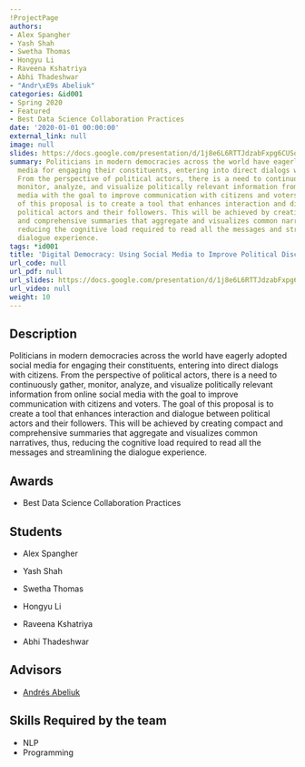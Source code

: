 ```yaml
---
!ProjectPage
authors:
- Alex Spangher
- Yash Shah
- Swetha Thomas
- Hongyu Li
- Raveena Kshatriya
- Abhi Thadeshwar
- "Andr\xE9s Abeliuk"
categories: &id001
- Spring 2020
- Featured
- Best Data Science Collaboration Practices
date: '2020-01-01 00:00:00'
external_link: null
image: null
slides: https://docs.google.com/presentation/d/1j8e6L6RTTJdzabFxpg6CUSoYAJZJT35Z/edit?usp=sharing&ouid=116088473370484068569&rtpof=true&sd=true
summary: Politicians in modern democracies across the world have eagerly adopted social
  media for engaging their constituents, entering into direct dialogs with citizens.
  From the perspective of political actors, there is a need to continuously gather,
  monitor, analyze, and visualize politically relevant information from online social
  media with the goal to improve communication with citizens and voters. The goal
  of this proposal is to create a tool that enhances interaction and dialogue between
  political actors and their followers. This will be achieved by creating compact
  and comprehensive summaries that aggregate and visualizes common narratives, thus,
  reducing the cognitive load required to read all the messages and streamlining the
  dialogue experience.
tags: *id001
title: 'Digital Democracy: Using Social Media to Improve Political Discourse'
url_code: null
url_pdf: null
url_slides: https://docs.google.com/presentation/d/1j8e6L6RTTJdzabFxpg6CUSoYAJZJT35Z/edit?usp=sharing&ouid=116088473370484068569&rtpof=true&sd=true
url_video: null
weight: 10
---
```

## Description

Politicians in modern democracies across the world have eagerly adopted social media for engaging their constituents, entering into direct dialogs with citizens. From the perspective of political actors, there is a need to continuously gather, monitor, analyze, and visualize politically relevant information from online social media with the goal to improve communication with citizens and voters. The goal of this proposal is to create a tool that enhances interaction and dialogue between political actors and their followers. This will be achieved by creating compact and comprehensive summaries that aggregate and visualizes common narratives, thus, reducing the cognitive load required to read all the messages and streamlining the dialogue experience.



## Awards
* Best Data Science Collaboration Practices





## Students

* Alex Spangher

* Yash Shah

* Swetha Thomas

* Hongyu Li

* Raveena Kshatriya

* Abhi Thadeshwar

## Advisors

* [Andrés Abeliuk](../../../author/andrés-abeliuk)

## Skills Required by the team


* NLP
* Programming